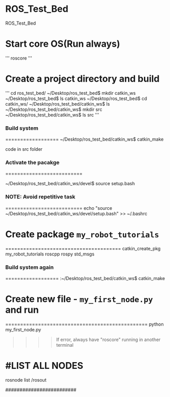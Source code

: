 # ROS_Test_Bed
ROS_Test_Bed


# Start core OS(Run always)

'''
roscore
'''

# Create a project directory and build
'''
 cd ros_test_bed/
~/Desktop/ros_test_bed$ mkdir catkin_ws
~/Desktop/ros_test_bed$ ls
catkin_ws
~/Desktop/ros_test_bed$ cd catkin_ws/
~/Desktop/ros_test_bed/catkin_ws$ ls
~/Desktop/ros_test_bed/catkin_ws$ mkdir src
~/Desktop/ros_test_bed/catkin_ws$ ls
src
'''
### Build system
==================
~/Desktop/ros_test_bed/catkin_ws$ catkin_make

>>>>>>>>>>>>>>>>>>>>>>>>

code in src folder

### Activate the pacakge
==========================

~/Desktop/ros_test_bed/catkin_ws/devel$ source setup.bash 


### NOTE: Avoid repetitive task
==========================
echo "source ~/Desktop/ros_test_bed/catkin_ws/devel/setup.bash" >> ~/.bashrc


# Create package `my_robot_tutorials`
=======================================
catkin_create_pkg  my_robot_tutorials roscpp rospy std_msgs


>>>>>>>>>>>>>>>>>>>>>>>>>
### Build system again 
==================
:~/Desktop/ros_test_bed/catkin_ws$ catkin_make


>>>>>>>>>>>>>
# Create new  file - `my_first_node.py` and run
================================================
python my_first_node.py 

>>>> If error, always have "roscore" running in another terminal

#LIST ALL NODES
================

 rosnode list
/rosout

#########################
